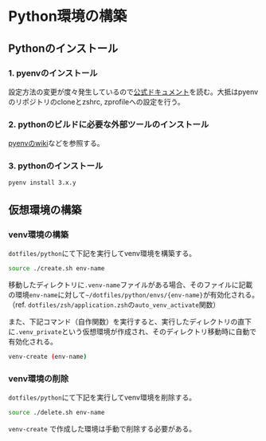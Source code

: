 # Python環境の構築

## Pythonのインストール
### 1. pyenvのインストール
設定方法の変更が度々発生しているので[公式ドキュメント](https://github.com/pyenv/pyenv)を読む。大抵はpyenvのリポジトリのcloneとzshrc, zprofileへの設定を行う。

### 2. pythonのビルドに必要な外部ツールのインストール
[pyenvのwiki](https://github.com/pyenv/pyenv/wiki#suggested-build-environment)などを参照する。

### 3. pythonのインストール
```sh
pyenv install 3.x.y
```

## 仮想環境の構築
### venv環境の構築
`dotfiles/python`にて下記を実行してvenv環境を構築する。
```sh
source ./create.sh env-name
```

移動したディレクトリに`.venv-name`ファイルがある場合、そのファイルに記載の環境`env-name`に対して`~/dotfiles/python/envs/{env-name}`が有効化される。（ref. `dotfiles/zsh/application.zsh`の`auto_venv_activate`関数）

また、下記コマンド（自作関数）を実行すると、実行したディレクトリの直下に`.venv_private`という仮想環境が作成され、そのディレクトリ移動時に自動で有効化される。
```sh
venv-create (env-name)
```

### venv環境の削除
`dotfiles/python`にて下記を実行してvenv環境を削除する。
```sh
source ./delete.sh env-name
```

`venv-create` で作成した環境は手動で削除する必要がある。

